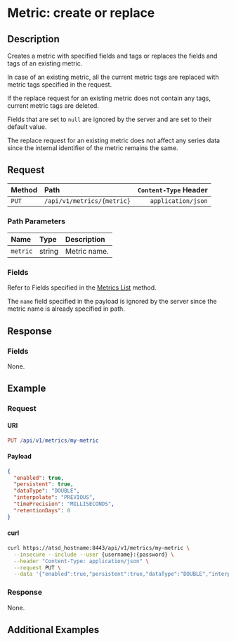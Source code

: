 # Metric: create or replace

## Description

Creates a metric with specified fields and tags or replaces the fields and tags of an existing metric.

In case of an existing metric, all the current metric tags are replaced with metric tags specified in the request.

If the replace request for an existing metric does not contain any tags, current metric tags are deleted.

Fields that are set to `null` are ignored by the server and are set to their default value.

The replace request for an existing metric does not affect any series data since the internal identifier of the metric remains the same.

## Request

| Method | Path | `Content-Type` Header|
|:---|:---|---:|
| `PUT` | `/api/v1/metrics/{metric}` | `application/json` |

### Path Parameters

|**Name**|**Type**|**Description**|
|:---|:---|:---|
| `metric` |string|Metric name.|

### Fields

Refer to Fields specified in the [Metrics List](list.md#fields) method.

The `name` field specified in the payload is ignored by the server since the metric name is already specified in path.

## Response

### Fields

None.

## Example

### Request

#### URI

```elm
PUT /api/v1/metrics/my-metric
```

#### Payload

```json
{
  "enabled": true,
  "persistent": true,
  "dataType": "DOUBLE",
  "interpolate": "PREVIOUS",
  "timePrecision": "MILLISECONDS",
  "retentionDays": 0
}
```

#### curl

```bash
curl https://atsd_hostname:8443/api/v1/metrics/my-metric \
  --insecure --include --user {username}:{password} \
  --header "Content-Type: application/json" \
  --request PUT \
  --data '{"enabled":true,"persistent":true,"dataType":"DOUBLE","interpolate": "PREVIOUS","timePrecision":"MILLISECONDS","retentionDays":0}'
```

### Response

None.

## Additional Examples
